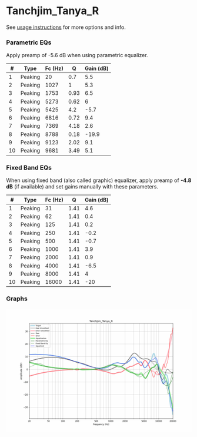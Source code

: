 # Tanchjim_Tanya_R
See [usage instructions](https://github.com/jaakkopasanen/AutoEq#usage) for more options and info.

### Parametric EQs
Apply preamp of -5.6 dB when using parametric equalizer.

|   # | Type    |   Fc (Hz) |    Q |   Gain (dB) |
|-----|---------|-----------|------|-------------|
|   1 | Peaking |        20 | 0.7  |         5.5 |
|   2 | Peaking |      1027 | 1    |         5.3 |
|   3 | Peaking |      1753 | 0.93 |         6.5 |
|   4 | Peaking |      5273 | 0.62 |         6   |
|   5 | Peaking |      5425 | 4.2  |        -5.7 |
|   6 | Peaking |      6816 | 0.72 |         9.4 |
|   7 | Peaking |      7369 | 4.18 |         2.6 |
|   8 | Peaking |      8788 | 0.18 |       -19.9 |
|   9 | Peaking |      9123 | 2.02 |         9.1 |
|  10 | Peaking |      9681 | 3.49 |         5.1 |

### Fixed Band EQs
When using fixed band (also called graphic) equalizer, apply preamp of **-4.8 dB** (if available) and set gains manually with these parameters.

|   # | Type    |   Fc (Hz) |    Q |   Gain (dB) |
|-----|---------|-----------|------|-------------|
|   1 | Peaking |        31 | 1.41 |         4.6 |
|   2 | Peaking |        62 | 1.41 |         0.4 |
|   3 | Peaking |       125 | 1.41 |         0.2 |
|   4 | Peaking |       250 | 1.41 |        -0.2 |
|   5 | Peaking |       500 | 1.41 |        -0.7 |
|   6 | Peaking |      1000 | 1.41 |         3.9 |
|   7 | Peaking |      2000 | 1.41 |         0.9 |
|   8 | Peaking |      4000 | 1.41 |        -6.5 |
|   9 | Peaking |      8000 | 1.41 |         4   |
|  10 | Peaking |     16000 | 1.41 |       -20   |

### Graphs
![](./Tanchjim_Tanya_R.png)
